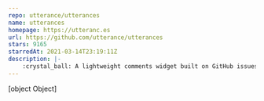 ```yaml
---
repo: utterance/utterances
name: utterances
homepage: https://utteranc.es
url: https://github.com/utterance/utterances
stars: 9165
starredAt: 2021-03-14T23:19:11Z
description: |-
    :crystal_ball: A lightweight comments widget built on GitHub issues
---
```


[object Object]
